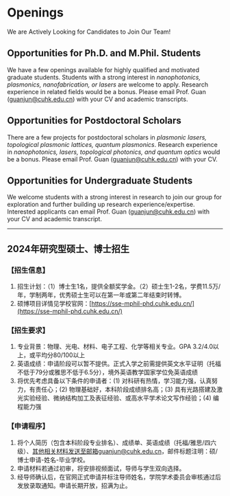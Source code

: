 # **Openings**
We are Actively Looking for Candidates to Join Our Team!

## **Opportunities for Ph.D. and M.Phil. Students**

We have a few openings available for highly qualified and motivated graduate students. Students with a strong interest in _nanophotonics, plasmonics, nanofabrication, or lasers_ are welcome to apply. Research experience in related fields would be a bonus. Please email Prof. Guan (guanjun@cuhk.edu.cn) with your CV and academic transcripts.


## **Opportunities for Postdoctoral Scholars**

There are a few projects for postdoctoral scholars in _plasmonic lasers, topological plasmonic lattices, quantum plasmonics_. Research experience in _nanophotonics, lasers, topological photonics, and quantum optics_ would be a bonus. Please email Prof. Guan (guanjun@cuhk.edu.cn) with your CV.

## **Opportunities for Undergraduate Students**

We welcome students with a strong interest in research to join our group for exploration and further building up research experience/expertise. Interested applicants can email Prof. Guan (guanjun@cuhk.edu.cn) with your CV and academic transcript.

-----------------------------------

## **2024年研究型硕士、博士招生**

### 【招生信息】
1. 招生计划：（1）博士生1名，提供全额奖学金。（2）硕士生1-2名，学费11.5万/年，学制两年，优秀硕士生可以在第一年或第二年结束时转博。
2. 硕博项目详情见学校官网：[https://sse-mphil-phd.cuhk.edu.cn/](https://sse-mphil-phd.cuhk.edu.cn/)

### 【招生要求】
1. 专业背景：物理、光电、材料、电子工程、化学等相关专业。GPA 3.2/4.0以上，或平均分80/100以上
2. 英语成绩：申请阶段可以暂不提供。正式入学之前需提供英文水平证明（托福不低于79分或雅思不低于6.5分），境外英语教学国家学位免英语成绩
3. 将优先考虑具备以下条件的申请者：(1) 对科研有热情，学习能力强，认真努力，有责任心；(2) 物理基础好，本科阶段成绩排名高；(3) 具有光路搭建及激光实验经验、微纳结构加工及表征经验、或高水平学术论文写作经验；(4) 编程能力强

### 【申请程序】
1. 将个人简历（包含本科阶段专业排名）、成绩单、英语成绩（托福/雅思/四六级）、其他相关材料发送至邮箱guanjun@cuhk.edu.cn，邮件标题注明：硕/博士申请-姓名-毕业学校。
2. 申请材料若通过初审，将安排视频面试，导师与学生双向选择。
3. 经导师确认后，在官网正式申请并标注导师姓名，学院学术委员会审核通过后发放录取通知。申请长期开放，招满为止。







